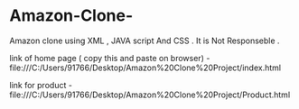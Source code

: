# Amazon-Clone-
Amazon clone using XML , JAVA script And CSS . It is Not Responseble .  

link of home page  ( copy this and paste on browser) - file:///C:/Users/91766/Desktop/Amazon%20Clone%20Project/index.html    

link for product  - file:///C:/Users/91766/Desktop/Amazon%20Clone%20Project/Product.html

